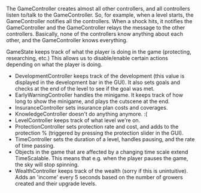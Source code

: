 The GameController creates almost all other controllers, and all controllers listen to/talk to the GameController. So, for example, when a level starts, the GameController notifies all the controllers. When a shock hits, it notifies the GameController and the GameController relays the message to the other controllers. Basically, none of the controllers know anything about each other, and the GameController knows everything.

GameState keeps track of what the player is doing in the game (protecting, researching, etc.) This allows us to disable/enable certain actions depending on what the player is doing.

<ul>
<li>DevelopmentController keeps track of the development (this value is displayed in the development bar in the GUI). It also sets goals and checks at the end of the level to see if the goal was met.</li>
<li>EarlyWarningController handles the minigame. It keeps track of how long to show the minigame, and plays the cutscene at the end.</li>
<li>InsuranceController sets insurance plan costs and coverages.</li>
<li>KnowledgeController doesn't do anything anymore. :(</li>
<li>LevelController keeps track of what level we're on.</li>
<li>ProtectionController sets protection rate and cost, and adds to the protection % (triggered by pressing the protection slider in the GUI).</li>
<li>TimeController sets the duration of a level, handles pausing, and the rate of time passing.</li>
<li>Objects in the game that are affected by a changing time scale extend TimeScalable. This means that e.g. when the player pauses the game, the sky will stop spinning.</li>
<li>WealthController keeps track of the wealth (sorry if this is unintuitive). Adds an 'income' every 5 seconds based on the number of growers created and their upgrade levels.</li>
</ul>
